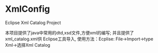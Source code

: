 XmlConfig
=========

Eclipse Xml Catalog Project

本项目提供了java中常用的dtd,xsd文件,方便xml的编写;
并且提供了xml_catalog.xml供 Eclipse工具导入, 使用方法：Ecplise: File->Import->type Xml->选择Xml Catalog
